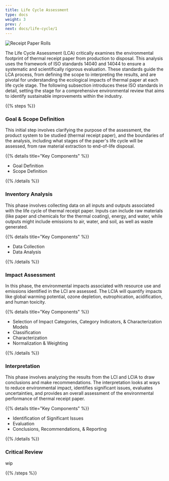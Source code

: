 ```yaml
---
title: Life Cycle Assessment
type: docs
weight: 3
prev: /
next: docs/life-cycle/1
---
```


![Receipt Paper Rolls](paper-rolls_6000x2000.png "Image Courtesy of Panda Paper on Unsplash")

The Life Cycle Assessment (LCA) critically examines the environmental footprint of thermal receipt paper from production to disposal. This analysis uses the framework of ISO standards 14040 and 14044 to ensure a systematic and scientifically rigorous evaluation. These standards guide the LCA process, from defining the scope to interpreting the results, and are pivotal for understanding the ecological impacts of thermal paper at each life cycle stage. The following subsection introduces these ISO standards in detail, setting the stage for a comprehensive environmental review that aims to identify sustainable improvements within the industry.

{{% steps %}}

### Goal & Scope Definition

This initial step involves clarifying the purpose of the assessment, the product system to be studied (thermal receipt paper), and the boundaries of the analysis, including what stages of the paper's life cycle will be assessed, from raw material extraction to end-of-life disposal.

{{% details title="Key Components" %}}

- Goal Definition
- Scope Definition

{{% /details %}}

### Inventory Analysis

This phase involves collecting data on all inputs and outputs associated with the life cycle of thermal receipt paper. Inputs can include raw materials (like paper and chemicals for the thermal coating), energy, and water, while outputs might include emissions to air, water, and soil, as well as waste generated.

{{% details title="Key Components" %}}

- Data Collection
- Data Analysis

{{% /details %}}

### Impact Assessment

In this phase, the environmental impacts associated with resource use and emissions identified in the LCI are assessed. The LCIA will quantify impacts like global warming potential, ozone depletion, eutrophication, acidification, and human toxicity.

{{% details title="Key Components" %}}

- Selection of Impact Categories, Category Indicators, & Characterization Models
- Classification
- Characterization
- Normalization & Weighting

{{% /details %}}

### Interpretation

This phase involves analyzing the results from the LCI and LCIA to draw conclusions and make recommendations. The interpretation looks at ways to reduce environmental impact, identifies significant issues, evaluates uncertainties, and provides an overall assessment of the environmental performance of thermal receipt paper.

{{% details title="Key Components" %}}

- Identification of Significant Issues
- Evaluation
- Conclusions, Recommendations, & Reporting

{{% /details %}}

### Critical Review

wip

{{% /steps %}}